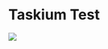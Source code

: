 # Taskium Test

![](https://microhobby.gallerycdn.vsassets.io/extensions/microhobby/taskrunnercodeplus/0.0.5/1661661889891/Microsoft.VisualStudio.Services.Icons.Default)
